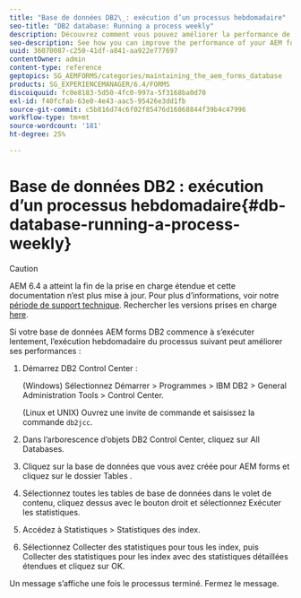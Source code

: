 ```yaml
---
title: "Base de données DB2\_: exécution d’un processus hebdomadaire"
seo-title: "DB2 database: Running a process weekly"
description: Découvrez comment vous pouvez améliorer la performance de votre base de données AEM Forms DB2.
seo-description: See how you can improve the performance of your AEM forms DB2 database.
uuid: 36070087-c250-41df-a841-aa922e777697
contentOwner: admin
content-type: reference
geptopics: SG_AEMFORMS/categories/maintaining_the_aem_forms_database
products: SG_EXPERIENCEMANAGER/6.4/FORMS
discoiquuid: fc0e8183-5d50-4fc0-997a-5f3168ba0d70
exl-id: f40fcfab-63e0-4e43-aac5-95426e3dd1fb
source-git-commit: c5b816d74c6f02f85476d16868844f39b4c47996
workflow-type: tm+mt
source-wordcount: '181'
ht-degree: 25%

---
```


# Base de données DB2 : exécution d’un processus hebdomadaire{#db-database-running-a-process-weekly}

>[!CAUTION]
>
>AEM 6.4 a atteint la fin de la prise en charge étendue et cette documentation n’est plus mise à jour. Pour plus d’informations, voir notre [période de support technique](https://helpx.adobe.com/fr/support/programs/eol-matrix.html). Rechercher les versions prises en charge [here](https://experienceleague.adobe.com/docs/?lang=fr).

Si votre base de données AEM forms DB2 commence à s’exécuter lentement, l’exécution hebdomadaire du processus suivant peut améliorer ses performances :

1. Démarrez DB2 Control Center :

   (Windows) Sélectionnez Démarrer > Programmes > IBM DB2 > General Administration Tools > Control Center.

   (Linux et UNIX) Ouvrez une invite de commande et saisissez la commande `db2jcc`.

1. Dans l’arborescence d’objets DB2 Control Center, cliquez sur All Databases.
1. Cliquez sur la base de données que vous avez créée pour AEM forms et cliquez sur le dossier Tables .
1. Sélectionnez toutes les tables de base de données dans le volet de contenu, cliquez dessus avec le bouton droit et sélectionnez Exécuter les statistiques.
1. Accédez à Statistiques > Statistiques des index.
1. Sélectionnez Collecter des statistiques pour tous les index, puis Collecter des statistiques pour les index avec des statistiques détaillées étendues et cliquez sur OK.

Un message s’affiche une fois le processus terminé. Fermez le message.

